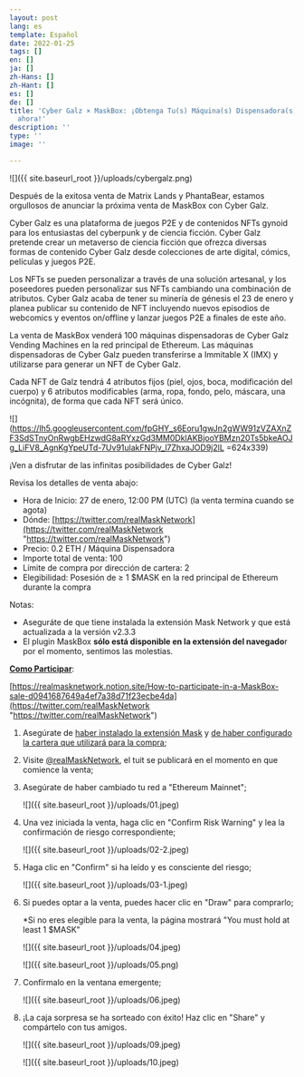 ```yaml
---
layout: post
lang: es
template: Español
date: 2022-01-25
tags: []
en: []
ja: []
zh-Hans: []
zh-Hant: []
es: []
de: []
title: 'Cyber Galz × MaskBox: ¡Obtenga Tu(s) Máquina(s) Dispensadora(s) de CyberGalz
  ahora!'
description: ''
type: ''
image: ''

---
```

![]({{ site.baseurl_root }}/uploads/cybergalz.png)

Después de la exitosa venta de Matrix Lands y PhantaBear, estamos orgullosos de anunciar la próxima venta de MaskBox con Cyber Galz.

Cyber Galz es una plataforma de juegos P2E y de contenidos NFTs gynoid para los entusiastas del cyberpunk y de ciencia ficción. Cyber Galz pretende crear un metaverso de ciencia ficción que ofrezca diversas formas de contenido Cyber Galz desde colecciones de arte digital, cómics, películas y juegos P2E.

Los NFTs se pueden personalizar a través de una solución artesanal, y los poseedores pueden personalizar sus NFTs cambiando una combinación de atributos. Cyber Galz acaba de tener su minería de génesis el 23 de enero y planea publicar su contenido de NFT incluyendo nuevos episodios de webcomics y eventos on/offline y lanzar juegos P2E a finales de este año.

La venta de MaskBox venderá 100 máquinas dispensadoras de Cyber Galz Vending Machines en la red principal de Ethereum. Las máquinas dispensadoras de Cyber Galz pueden transferirse a Immitable X (IMX) y utilizarse para generar un NFT de Cyber Galz.

Cada NFT de Galz tendrá 4 atributos fijos (piel, ojos, boca, modificación del cuerpo) y 6 atributos modificables (arma, ropa, fondo, pelo, máscara, una incógnita), de forma que cada NFT será único.

![](https://lh5.googleusercontent.com/fpGHY_s6Eoru1gwJn2gWW91zVZAXnZF3SdSTnyOnRwgbEHzwdG8aRYxzGd3MM0DklAKBjooYBMzn20Ts5bkeAOJg_LiFV8_AgnKgYpeUTd-7Uv91ulakFNPjv_l7ZhxaJOD9j2lL =624x339)

¡Ven a disfrutar de las infinitas posibilidades de Cyber Galz!

Revisa los detalles de venta abajo:

* Hora de Inicio: 27 de enero, 12:00 PM (UTC) (la venta termina cuando se agota)
* Dónde: [https://twitter.com/realMaskNetwork](https://twitter.com/realMaskNetwork "https://twitter.com/realMaskNetwork")
* Precio: 0.2 ETH / Máquina Dispensadora
* Importe total de venta: 100
* Límite de compra por dirección de cartera: 2
* Elegibilidad: Posesión de ≥ 1 $MASK en la red principal de Ethereum durante la compra

Notas:

* Aseguráte de que tiene instalada la extensión Mask Network y que está actualizada a la versión v2.3.3
* El plugin MaskBox **sólo está disponible en la extensión del navegado**r por el momento, sentimos las molestias.

[**Como Participar**](https://realmasknetwork.notion.site/How-to-participate-in-a-MaskBox-sale-d0941687649a4ef7a38d71f23ecbe4da):

[https://realmasknetwork.notion.site/How-to-participate-in-a-MaskBox-sale-d0941687649a4ef7a38d71f23ecbe4da](https://twitter.com/realMaskNetwork "https://twitter.com/realMaskNetwork")

1. Asegúrate de [haber instalado la extensión Mask](https://realmasknetwork.notion.site/Installation-set-up-dd3329c7b3124108a8e992829a61a51e) y [de haber configurado la cartera que utilizará para la compra](https://realmasknetwork.notion.site/Setting-up-your-wallet-Support-MetaMask-and-WalletConnect-67c1ba13c5664eda9a9240f8e145366a);
2. Visite [@realMaskNetwork](https://twitter.com/realMaskNetwork), el tuit se publicará en el momento en que comience la venta;
3. Asegúrate de haber cambiado tu red a "Ethereum Mainnet";

   ![]({{ site.baseurl_root }}/uploads/01.jpeg)
4. Una vez iniciada la venta, haga clic en "Confirm Risk Warning" y lea la confirmación de riesgo correspondiente;

   ![]({{ site.baseurl_root }}/uploads/02-2.jpeg)
5. Haga clic en "Confirm" si ha leído y es consciente del riesgo;

   ![]({{ site.baseurl_root }}/uploads/03-1.jpeg)
6. Si puedes optar a la venta, puedes hacer clic en "Draw" para comprarlo;

   \*Si no eres elegible para la venta, la página mostrará "You must hold at least 1 $MASK"

   ![]({{ site.baseurl_root }}/uploads/04.jpeg)

   ![]({{ site.baseurl_root }}/uploads/05.png)
7. Confírmalo en la ventana emergente;

   ![]({{ site.baseurl_root }}/uploads/06.jpeg)
8. ¡La caja sorpresa se ha sorteado con éxito! Haz clic en "Share" y compártelo con tus amigos.

   ![]({{ site.baseurl_root }}/uploads/09.jpeg)

   ![]({{ site.baseurl_root }}/uploads/10.jpeg)